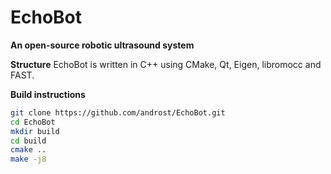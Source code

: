 # EchoBot

**An open-source robotic ultrasound system**

**Structure**
EchoBot is written in C++ using CMake, Qt, Eigen, libromocc and FAST.


**Build instructions**

```bash
git clone https://github.com/androst/EchoBot.git
cd EchoBot
mkdir build
cd build
cmake ..
make -j8
```